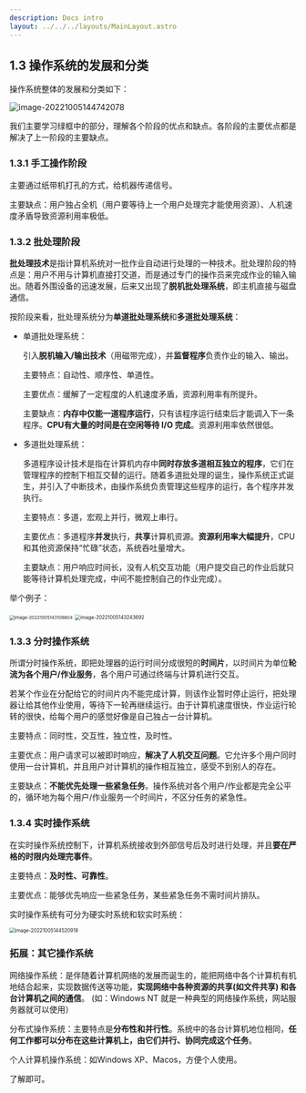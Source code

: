 ```yaml
---
description: Docs intro
layout: ../../../layouts/MainLayout.astro
---
```


## 1.3 操作系统的发展和分类

操作系统整体的发展和分类如下：

![image-20221005144742078](https://images.drshw.tech/images/notes/image-20221005144742078.png)

我们主要学习绿框中的部分，理解各个阶段的优点和缺点。各阶段的主要优点都是解决了上一阶段的主要缺点。

### 1.3.1 手工操作阶段

主要通过纸带机打孔的方式，给机器传递信号。

主要缺点：用户独占全机（用户要等待上一个用户处理完才能使用资源）、人机速度矛盾导致资源利用率极低。

### 1.3.2 批处理阶段

**批处理技术**是指计算机系统对一批作业自动进行处理的一种技术。批处理阶段的特点是：用户不用与计算机直接打交道，而是通过专门的操作员来完成作业的输入输出。随着外围设备的迅速发展，后来又出现了**脱机批处理系统**，即主机直接与磁盘通信。

按阶段来看，批处理系统分为**单道批处理系统**和**多道批处理系统**：

+ 单道批处理系统：

  引入**脱机输入/输出技术**（用磁带完成），并**监督程序**负责作业的输入、输出。

  主要特点：自动性、顺序性、单道性。

  主要优点：缓解了一定程度的人机速度矛盾，资源利用率有所提升。

  主要缺点：**内存中仅能一道程序运行**，只有该程序运行结束后才能调入下一条程序。**CPU有大量的时间是在空闲等待 I/O 完成**。资源利用率依然很低。

+ 多道批处理系统：

  多道程序设计技术是指在计算机内存中**同时存放多道相互独立的程序**，它们在管理程序的控制下相互交替的运行。随着多道批处理的诞生，操作系统正式诞生，并引入了中断技术，由操作系统负责管理这些程序的运行，各个程序并发执行。

  主要特点：多道，宏观上并行，微观上串行。

  主要优点：多道程序**并发**执行，**共享**计算机资源。**资源利用率大幅提升**，CPU和其他资源保持“忙碌”状态，系统吞吐量增大。

  主要缺点：用户响应时间长，没有人机交互功能（用户提交自己的作业后就只能等待计算机处理完成，中间不能控制自己的作业完成）。

举个例子：

<img src="https://images.drshw.tech/images/notes/image-20221005143109804.png" alt="image-20221005143109804" style="zoom:55%;" />

<img src="https://images.drshw.tech/images/notes/image-20221005143243692.png" alt="image-20221005143243692" style="zoom:60%;" />

### 1.3.3 分时操作系统

所谓分时操作系统，即把处理器的运行时间分成很短的**时间片**，以时间片为单位**轮流为各个用户/作业服务**，各个用户可通过终端与计算机进行交互。

若某个作业在分配给它的时间片内不能完成计算，则该作业暂时停止运行，把处理器让给其他作业使用，等待下一轮再继续运行。由于计算机速度很快，作业运行轮转的很快，给每个用户的感觉好像是自己独占一台计算机。

主要特点：同时性，交互性，独立性，及时性。

主要优点：用户请求可以被即时响应，**解决了人机交互问题**。它允许多个用户同时使用一台计算机，并且用户对计算机的操作相互独立，感受不到别人的存在。

主要缺点：**不能优先处理一些紧急任务**。操作系统对各个用户/作业都是完全公平的，循环地为每个用户/作业服务一个时间片，不区分任务的紧急性。

### 1.3.4 实时操作系统

在实时操作系统控制下，计算机系统接收到外部信号后及时进行处理，并且**要在严格的时限内处理完事件**。

主要特点：**及时性、可靠性**。

主要优点：能够优先响应一些紧急任务，某些紧急任务不需时间片排队。

实时操作系统有可分为硬实时系统和软实时系统：

<img src="https://images.drshw.tech/images/notes/image-20221005144520918.png" alt="image-20221005144520918" style="zoom:60%;" />

### 拓展：其它操作系统

网络操作系统：是伴随着计算机网络的发展而诞生的，能把网络中各个计算机有机地结合起来，实现数据传送等功能，**实现网络中各种资源的共享(如文件共享) 和各台计算机之间的通信**。 (如：Windows NT 就是一种典型的网络操作系统，网站服务器就可以使用）

分布式操作系统：主要特点是**分布性和并行性**。系统中的各台计算机地位相同，**任何工作都可以分布在这些计算机上，由它们并行、协同完成这个任务**。

个人计算机操作系统：如Windows XP、Macos，方便个人使用。

了解即可。
